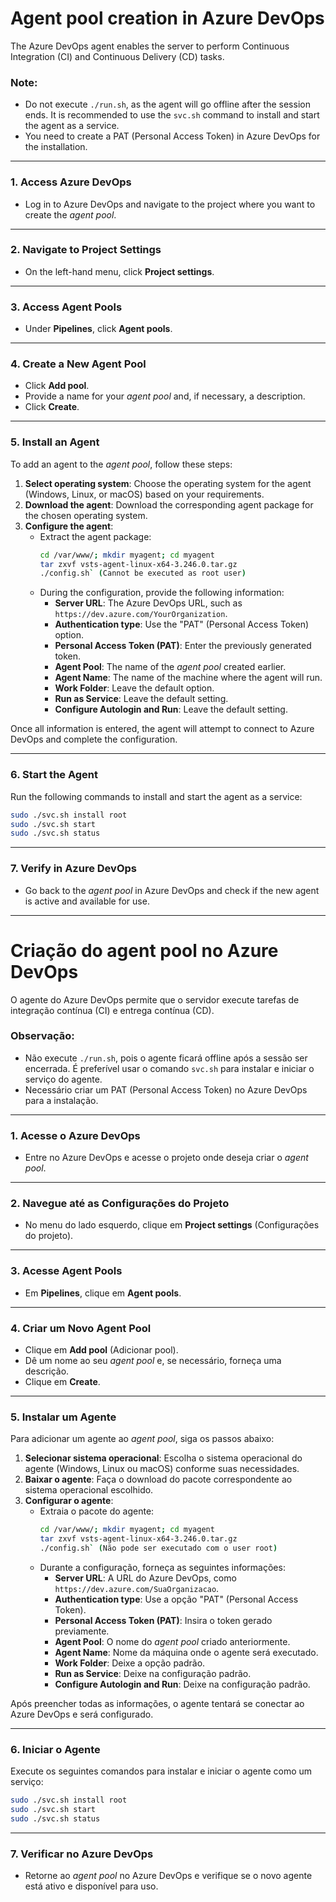 # Agent pool creation in Azure DevOps

The Azure DevOps agent enables the server to perform Continuous Integration (CI) and Continuous Delivery (CD) tasks.

### Note:
- Do not execute `./run.sh`, as the agent will go offline after the session ends. It is recommended to use the `svc.sh` command to install and start the agent as a service.
- You need to create a PAT (Personal Access Token) in Azure DevOps for the installation.

---

### 1. Access Azure DevOps
- Log in to Azure DevOps and navigate to the project where you want to create the *agent pool*.

---

### 2. Navigate to Project Settings
- On the left-hand menu, click **Project settings**.

---

### 3. Access Agent Pools
- Under **Pipelines**, click **Agent pools**.

---

### 4. Create a New Agent Pool
- Click **Add pool**.
- Provide a name for your *agent pool* and, if necessary, a description.
- Click **Create**.

---

### 5. Install an Agent
To add an agent to the *agent pool*, follow these steps:

1. **Select operating system**: Choose the operating system for the agent (Windows, Linux, or macOS) based on your requirements.  
2. **Download the agent**: Download the corresponding agent package for the chosen operating system.  
3. **Configure the agent**:  
   - Extract the agent package:  
     ```bash
     cd /var/www/; mkdir myagent; cd myagent
     tar zxvf vsts-agent-linux-x64-3.246.0.tar.gz
     ./config.sh` (Cannot be executed as root user)
     ```
   - During the configuration, provide the following information:
     - **Server URL**: The Azure DevOps URL, such as `https://dev.azure.com/YourOrganization`.
     - **Authentication type**: Use the "PAT" (Personal Access Token) option.
     - **Personal Access Token (PAT)**: Enter the previously generated token.
     - **Agent Pool**: The name of the *agent pool* created earlier.
     - **Agent Name**: The name of the machine where the agent will run.
     - **Work Folder**: Leave the default option.
     - **Run as Service**: Leave the default setting.
     - **Configure Autologin and Run**: Leave the default setting.

Once all information is entered, the agent will attempt to connect to Azure DevOps and complete the configuration.

---

### 6. Start the Agent
Run the following commands to install and start the agent as a service:

```bash
sudo ./svc.sh install root
sudo ./svc.sh start
sudo ./svc.sh status
```

---

### 7. Verify in Azure DevOps
- Go back to the *agent pool* in Azure DevOps and check if the new agent is active and available for use.


**************************************************************************************************************************************************************************************************************************************

# Criação do agent pool no Azure DevOps

O agente do Azure DevOps permite que o servidor execute tarefas de integração contínua (CI) e entrega contínua (CD).

### Observação:
- Não execute `./run.sh`, pois o agente ficará offline após a sessão ser encerrada. É preferível usar o comando `svc.sh` para instalar e iniciar o serviço do agente.
- Necessário criar um PAT (Personal Access Token) no Azure DevOps para a instalação.

---

### 1. Acesse o Azure DevOps
- Entre no Azure DevOps e acesse o projeto onde deseja criar o *agent pool*.

---

### 2. Navegue até as Configurações do Projeto
- No menu do lado esquerdo, clique em **Project settings** (Configurações do projeto).

---

### 3. Acesse Agent Pools
- Em **Pipelines**, clique em **Agent pools**.

---

### 4. Criar um Novo Agent Pool
- Clique em **Add pool** (Adicionar pool).
- Dê um nome ao seu *agent pool* e, se necessário, forneça uma descrição.
- Clique em **Create**.

---

### 5. Instalar um Agente
Para adicionar um agente ao *agent pool*, siga os passos abaixo:

1. **Selecionar sistema operacional**: Escolha o sistema operacional do agente (Windows, Linux ou macOS) conforme suas necessidades.
2. **Baixar o agente**: Faça o download do pacote correspondente ao sistema operacional escolhido.
3. **Configurar o agente**:
   - Extraia o pacote do agente:
     ```bash
     cd /var/www/; mkdir myagent; cd myagent
     tar zxvf vsts-agent-linux-x64-3.246.0.tar.gz
     ./config.sh` (Não pode ser executado com o user root)
     ```
   - Durante a configuração, forneça as seguintes informações:
     - **Server URL**: A URL do Azure DevOps, como `https://dev.azure.com/SuaOrganizacao`.
     - **Authentication type**: Use a opção "PAT" (Personal Access Token).
     - **Personal Access Token (PAT)**: Insira o token gerado previamente.
     - **Agent Pool**: O nome do *agent pool* criado anteriormente.
     - **Agent Name**: Nome da máquina onde o agente será executado.
     - **Work Folder**: Deixe a opção padrão.
     - **Run as Service**: Deixe na configuração padrão.
     - **Configure Autologin and Run**: Deixe na configuração padrão.

Após preencher todas as informações, o agente tentará se conectar ao Azure DevOps e será configurado.

---

### 6. Iniciar o Agente
Execute os seguintes comandos para instalar e iniciar o agente como um serviço:

```bash
sudo ./svc.sh install root
sudo ./svc.sh start
sudo ./svc.sh status
```

---

### 7. Verificar no Azure DevOps
- Retorne ao *agent pool* no Azure DevOps e verifique se o novo agente está ativo e disponível para uso.
